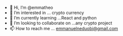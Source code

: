 - 👋 Hi, I’m @emmatheo
- 👀 I’m interested in ... crypto currency
- 🌱 I’m currently learning ...React and python
- 💞️ I’m looking to collaborate on ...any crypto project
- 📫 How to reach me ... emmanuelneduobi@gmail.com

<!---
emmatheo/emmatheo is a ✨ special ✨ repository because its `README.md` (this file) appears on your GitHub profile.
You can click the Preview link to take a look at your changes.
--->
